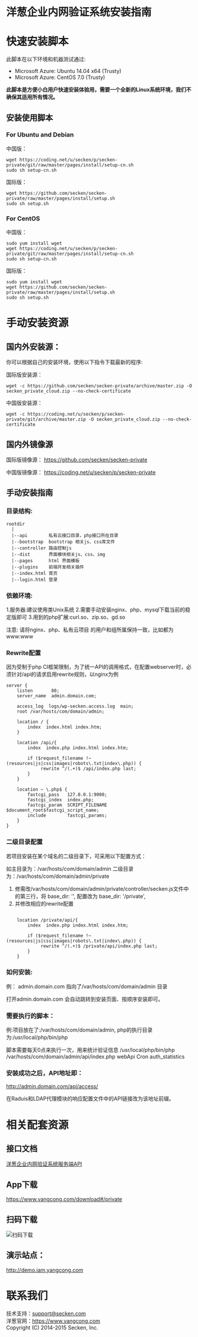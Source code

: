 # 洋葱企业内网验证系统安装指南

# 快速安装脚本

此脚本在以下环境和机器测试通过:

- Microsoft Azure: Ubuntu 14.04 x64 (Trusty)
- Microsoft Azure: CentOS 7.0 (Trusty)

**此脚本是方便小白用户快速安装体验用，需要一个全新的Linux系统环境，我们不确保其适用所有情况。**

## 安装使用脚本

### For Ubuntu and Debian

中国版：
```
wget https://coding.net/u/secken/p/secken-private/git/raw/master/pages/install/setup-cn.sh
sudo sh setup-cn.sh
```
国际版：
```
wget https://github.com/secken/secken-private/raw/master/pages/install/setup.sh
sudo sh setup.sh
```
### For CentOS

中国版：
```
sudo yum install wget
wget https://coding.net/u/secken/p/secken-private/git/raw/master/pages/install/setup-cn.sh
sudo sh setup-cn.sh
```
国际版：
```
sudo yum install wget
wget https://github.com/secken/secken-private/raw/master/pages/install/setup.sh
sudo sh setup.sh
```

# 手动安装资源

## 国内外安装源：
你可以根据自己的安装环境，使用以下指令下载最新的程序:

国际版安装源：
```
wget -c https://github.com/secken/secken-private/archive/master.zip -O secken_private_cloud.zip --no-check-certificate
```
中国版安装源：
```
wget -c https://coding.net/u/secken/p/secken-private/git/archive/master.zip -O secken_private_cloud.zip --no-check-certificate
```

## 国内外镜像源

国际版镜像源：
https://github.com/secken/secken-private

中国版镜像源：
https://coding.net/u/secken/p/secken-private

## 手动安装指南

### 目录结构:
```
rootdir
  |
  |--api        私有云接口目录，php接口所在目录
  |--bootstrap  bootstrap 相关js、css库文件
  |--controller 路由控制js
  |--dist       界面模块相关js、css、img
  |--pages      html 界面模板
  |--plugins    前端开发相关插件
  |--index.html 首页
  |--login.html 登录
```

### 依赖环境:
1.服务器:建议使用类Unix系统
2.需要手动安装nginx、php、mysql下载当前的稳定版即可
3.用到的php扩展:curl.so、zip.so、gd.so

注意: 请将nginx、php、私有云项目 的用户和组所属保持一致，比如都为www:www

### Rewrite配置

因为受制于php CI框架限制，为了统一API的调用格式，在配置webserver时，必须针对/api的请求启用rewrite规则，以nginx为例

```
server {
    listen       80;
    server_name  admin.domain.com;

    access_log  logs/wp-secken.access.log  main;
    root /var/hosts/com/domain/admin;

    location / {
        index  index.html index.htm;
    }

    location /api/{
        index  index.php index.html index.htm;

        if ($request_filename !~ (resources|js|css|images|robots\.txt|index\.php)) {
             rewrite ^/(.+)$ /api/index.php last;
        }
    }

    location ~ \.php$ {
        fastcgi_pass   127.0.0.1:9000;
        fastcgi_index  index.php;
        fastcgi_param  SCRIPT_FILENAME  $document_root$fastcgi_script_name;
        include        fastcgi_params;
    }
}
```


### 二级目录配置


若项目安装在某个域名的二级目录下，可采用以下配置方式：


如主目录为：/var/hosts/com/domain/admin
二级目录为：/var/hosts/com/domain/admin/private

1. 修需改/var/hosts/com/domain/admin/private/controller/secken.js文件中的第三行，将
base_dir: '', 配置改为     base_dir: '/private',
2. 并修改相应的rewrite配置

```

    location /private/api/{
        index  index.php index.html index.htm;

        if ($request_filename !~ (resources|js|css|images|robots\.txt|index\.php)) {
             rewrite ^/(.+)$ /private/api/index.php last;
        }
    }

```

### 如何安装:
例： admin.domain.com 指向了/var/hosts/com/domain/admin 目录

打开admin.domain.com 会自动跳转到安装页面、按顺序安装即可。


### 需要执行的脚本：

例:项目放在了:/var/hosts/com/domain/admin, php的执行目录为:/usr/local/php/bin/php

脚本需要每天0点来执行一次，用来统计验证信息
/usr/local/php/bin/php /var/hosts/com/domain/admin/api/index.php webApi Cron auth_statistics


### 安装成功之后，API地址即： 
http://admin.domain.com/api/access/

在Raduis和LDAP代理模块的响应配置文件中的API链接改为该地址前缀。

# 相关配套资源

## 接口文档
[洋葱企业内网验证系统服务端API](doc/apidocument.md)

## App下载
https://www.yangcong.com/download#/private

## 扫码下载

![扫码下载](https://dn-yangcong.qbox.me/images/outer/download/download_qr.png)

## 演示站点：
http://demo.iam.yangcong.com

# 联系我们

技术支持：<support@secken.com><br>
洋葱官网：https://www.yangcong.com<br>
Copyright (C) 2014-2015 Secken, Inc.